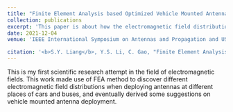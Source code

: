 ```yaml
---
title: "Finite Element Analysis based Optimized Vehicle Mounted Antenna Deployment"
collection: publications
excerpt: 'This paper is about how the electromagnetic field distribution is affected by different antenna deployment positions of the vehicle.'
date: 2021-12-04
venue: 'IEEE International Symposium on Antennas and Propagation and USNC-URSI Radio Science Meeting (APS/URSI) <a href="https://ieeexplore.ieee.org/abstract/document/9704445">Get the paper</a>'

citation: '<b>S.Y. Liang</b>, Y.S. Li, C. Gao, "Finite Element Analysis based Optimized Vehicle Mounted Antenna Deployment." 2021 IEEE International Symposium on Antennas and Propagation and USNC-URSI Radio Science Meeting (APS/URSI), IEEE, 2021.'
---
```


This is my first scientific research attempt in the field of electromagnetic fields. This work made use of FEA method to discover different electromagnetic field distributions when deploying antennas at different places of cars and buses, and eventually derived some suggestions on vehicle mounted antenna deployment. 
